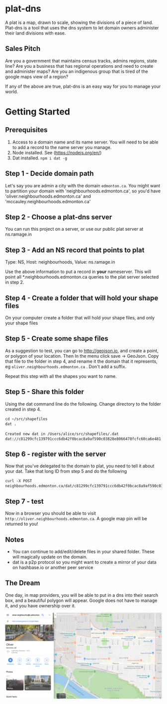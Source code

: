 plat-dns
========

A plat is a map, drawn to scale, showing the divisions of a piece of land. Plat-dns is a tool that uses the dns system to let domain owners administer their land divisions with ease.

Sales Pitch
-----------

Are you a government that maintains census tracks, admins regions, state line?
Are you a business that has regional operations and need to create and administer maps?
Are you an indigenous group that is tired of the google maps view of a region?

If any of the above are true, plat-dns is an easy way for you to manage your world.

Getting Started
===============

Prerequisites
--------------

 1. Access to a domain name and its name server. You will need to be able to add a record to the name server you manage.
 2. Node installed. See (https://nodejs.org/en/)
 3. Dat installed. `npm i dat -g`

Step 1 - Decide domain path
----------------------------

Let's say you are admin a city with the domain `edmonton.ca`. You might want to partition your domain with 'neighbourhoods.edmonton.ca', so you'd have 'oliver.neighbourhoods.edmonton.ca' and 'mccauley.neighbourhoods.edmonton.ca'

Step 2 - Choose a plat-dns server
-----------------------------------

You can run this project on a server, or use our public plat server at ns.ramage.in

Step 3 - Add an NS record that points to plat
-----------------------------------------------

Type: NS, Host: neighbourhoods, Value: ns.ramage.in

Use the above information to put a record in **your** nameserver. This will point all *.neighbourhoods.edmonton.ca queries to the plat server selected in step 2.

Step 4 - Create a folder that will hold your shape files
--------------------------------------------------------

On your computer create a folder that will hold your shape files, and only your shape files

Step 5 - Create some shape files
---------------------------------

As a suggestion to test, you can go to http://geojson.io, and create a point, or polygon of your location. Then
In the menu click save -> GeoJson. Copy that file to the folder in step 4, and rename it the domain that it represents, eg `oliver.neighbourhoods.edmonton.ca` . Don't add a suffix.

Repeat this step with all the shapes you want to name.

Step 5 - Share this folder
--------------------------

Using the dat command line do the following. Change directory to the folder created in step 4.

```
cd ~/src/shapefiles
dat .

Created new dat in /Users/alice/src/shapefiles/.dat
dat://c81299cfc139791ccc6db42f0bcac8a9af590c03828e8066478fcfc60ca6e481
```

Step 6 - register with the server
---------------------------------

Now that you've delegated to the domain to plat, you need to tell it about your dat. Take that long ID from step 5 and do the following

    curl -X POST neighbourhoods.edmonton.ca/dat/c81299cfc139791ccc6db42f0bcac8a9af590c03828e8066478fcfc60ca6e481


Step 7 - test
--------------

Now in a browser you should be able to visit `http://oliver.neighbourhoods.edmonton.ca`. A google map pin will be returned to you!


Notes
------

 - You can continue to add/edit/delete files in your shared folder. These will magically update on the domain.
 - dat is a p2p protocol so you might want to create a mirror of your data on hashbase.io or another peer service


The Dream
---------

One day, in map providers, you will be able to put in a dns into their search box, and a beautiful polygon will appear. Google does not have to manage it, and you have ownership over it.

![Google oliver.neighbourhoods.edmonton.ca](docs/google.png)
